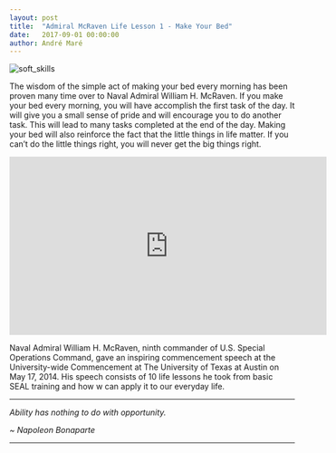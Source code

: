 ```yaml
---
layout: post
title:  "Admiral McRaven Life Lesson 1 - Make Your Bed"
date:   2017-09-01 00:00:00
author: André Maré
---
```


![soft_skills]({{site.url}}/images/blog_header/technology-web-header.jpg)

The wisdom of the simple act of making your bed every morning has been proven many time over to Naval Admiral William H. McRaven. If you make your bed every morning, you will have accomplish the first task of the day. It will give you a small sense of pride and will encourage you to do another task. This will lead to many tasks completed at the end of the day. Making your bed will also reinforce the fact that the little things in life matter. If you can’t do the little things right, you will never get the big things right.

<!--more-->

<p align="center"><iframe width="560" height="315" src="https://www.youtube.com/embed/jflUvxQLkgs" frameborder="0" allowfullscreen></iframe></p>

Naval Admiral William H. McRaven, ninth commander of U.S. Special Operations Command, gave an inspiring commencement speech at the University-wide Commencement at The University of Texas at Austin on May 17, 2014. His speech consists of 10 life lessons he took from basic SEAL training and how w can apply it to our everyday life.

<hr />

*Ability has nothing to do with opportunity.*

*~ Napoleon Bonaparte*

<hr />